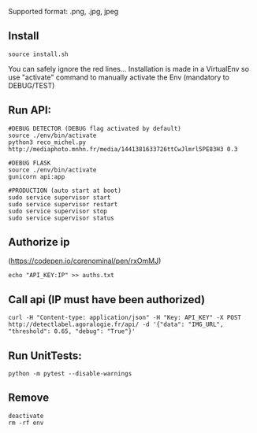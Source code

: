Supported format:
.png, .jpg, jpeg

## Install
```
source install.sh
```
You can safely ignore the red lines...
Installation is made in a VirtualEnv so use "activate" command to manually activate the Env (mandatory to DEBUG/TEST)

## Run API:
```
#DEBUG DETECTOR (DEBUG flag activated by default)
source ./env/bin/activate
python3 reco_michel.py http://mediaphoto.mnhn.fr/media/1441381633726ttCwJlmrl5PE83H3 0.3

#DEBUG FLASK
source ./env/bin/activate
gunicorn api:app

#PRODUCTION (auto start at boot)
sudo service supervisor start
sudo service supervisor restart
sudo service supervisor stop
sudo service supervisor status
```

## Authorize ip
(https://codepen.io/corenominal/pen/rxOmMJ)
```
echo "API_KEY:IP" >> auths.txt
```

## Call api (IP must have been authorized)
```
curl -H "Content-type: application/json" -H "Key: API_KEY" -X POST http://detectlabel.agoralogie.fr/api/ -d '{"data": "IMG_URL", "threshold": 0.65, "debug": "True"}'
```

## Run UnitTests:
```
python -m pytest --disable-warnings
```

## Remove
```
deactivate
rm -rf env
```